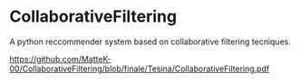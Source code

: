 # CollaborativeFiltering
A python reccommender system based on collaborative filtering tecniques.

https://github.com/MatteK-00/CollaborativeFiltering/blob/finale/Tesina/CollaborativeFiltering.pdf
